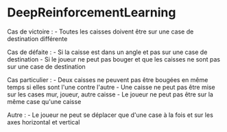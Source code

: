 # DeepReinforcementLearning
Cas de victoire :
    - Toutes les caisses doivent être sur une case de destination différente

Cas de défaite : 
    - Si la caisse est dans un angle et pas sur une case de destination
    - Si le joueur ne peut pas bouger et que les caisses ne sont pas sur une case de destination

Cas particulier :
    - Deux caisses ne peuvent pas être bougées en même temps si elles sont l'une contre l'autre
    - Une caisse ne peut pas être mise sur les cases mur, joueur, autre caisse
    - Le joueur ne peut pas être sur la même case qu'une caisse

Autre :
    - Le joueur ne peut se déplacer que d'une case à la fois et sur les axes horizontal et vertical